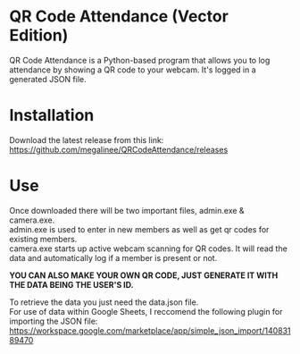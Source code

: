 # QR Code Attendance (Vector Edition)
QR Code Attendance is a Python-based program that allows you to log attendance by showing a QR code to your webcam. It's logged in a generated JSON file.

# Installation
Download the latest release from this link: <br />
https://github.com/megalinee/QRCodeAttendance/releases

# Use
Once downloaded there will be two important files, admin.exe & camera.exe.<br />
admin.exe is used to enter in new members as well as get qr codes for existing members.<br />
camera.exe starts up active webcam scanning for QR codes. It will read the data and automatically log if a member is present or not.

**YOU CAN ALSO MAKE YOUR OWN QR CODE, JUST GENERATE IT WITH THE DATA BEING THE USER'S ID.** <br />

To retrieve the data you just need the data.json file.<br />
For use of data within Google Sheets, I reccomend the following plugin for importing the JSON file:<br />
https://workspace.google.com/marketplace/app/simple_json_import/14083189470
